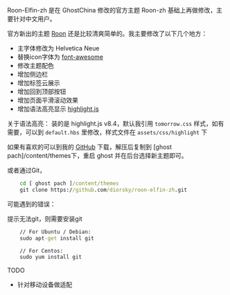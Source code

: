 Roon-Elfin-zh 是在 GhostChina 修改的官方主题 Roon-zh 基础上再做修改，主要针对中文用户。

官方新出的主题 <a title="Roon" href="https://github.com/TryGhost/Roon" target="_blank">Roon</a> 还是比较清爽简单的。我主要修改了以下几个地方：

* 主字体修改为 Helvetica Neue
* 替换icon字体为 <a title="Roon" href="http://fontawesome.io/icons/" target="_blank">font-awesome</a>
* 修改主题配色
* 增加侧边栏
* 增加标签云展示
* 增加回到顶部按钮
* 增加页面平滑滚动效果
* 增加语法高亮显示 <a title="highlight" href="https://highlightjs.org" target="_blank">highlight.js</a>

关于语法高亮：
装的是 highlight.js v8.4，默认我引用 `tomorrow.css` 样式，如有需要，可以到 `default.hbs` 里修改，样式文件在 `assets/css/highlight` 下

如果有喜欢的可以到我的 <a href="https://github.com/diorsky/roon-elfin-zh" target="_blank">GitHub</a> 下载，解压后复制到 [ghost pach]/content/themes下，重启 ghost 并在后台选择新主题即可。

或者通过Git，
```dos.bat
	cd [ ghost pach ]/content/themes
    git clone https://github.com/diorsky/roon-elfin-zh.git
```

可能遇到的错误：

提示无法git，则需要安装git
```dos.bat
	// For Ubuntu / Debian:
	sudo apt-get install git

	// For Centos:
	sudo yum install git
```

TODO

* 针对移动设备做适配